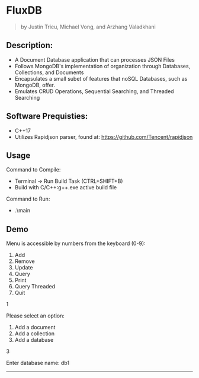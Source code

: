 # FluxDB
> by Justin Trieu, Michael Vong, and Arzhang Valadkhani

## Description: 
- A Document Database application that can processes JSON Files
- Follows MongoDB's implementation of organization through Databases, Collections, and Documents
- Encapsulates a small subet of features that noSQL Databases, such as MongoDB, offer. 
- Emulates CRUD Operations, Sequential Searching, and Threaded Searching

## Software Prequisties:

- C++17
- Utilizes Rapidjson parser, found at: https://github.com/Tencent/rapidjson

## Usage

Command to Compile: 

- Terminal -> Run Build Task (CTRL+SHIFT+B)
- Build with C/C++:g++.exe active build file

Command to Run:

- .\main

## Demo

Menu is accessible by numbers from the keyboard (0-9):
1. Add
2. Remove
3. Update
4. Query
5. Print
6. Query Threaded
7. Quit

  1

Please select an option:
1. Add a document       
2. Add a collection     
3. Add a database
   
3

Enter database name: db1

---
